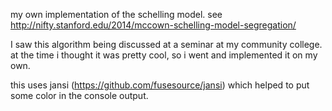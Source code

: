 my own implementation of the schelling model. see http://nifty.stanford.edu/2014/mccown-schelling-model-segregation/

I saw this algorithm being discussed at a seminar at my community college. at the time i thought it was pretty cool, so i went and implemented it on my own.

this uses jansi (https://github.com/fusesource/jansi) which helped to put some color in the console output.
